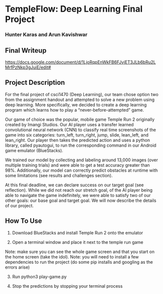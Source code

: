 # TempleFlow: Deep Learning Final Project
### Hunter Karas and Arun Kavishwar

## Final Writeup
https://docs.google.com/document/d/1LjoRqpEnWkFB6FJvjET3JLb6bRu2LMrfPzNkp3gJuiE/edit#

## Project Description
For the final project of csci1470 (Deep Learning), our team chose option two from the assignment handout and attempted to solve a new problem using deep learning. More specifically, we decided to create a deep learning program which learns how to play a “never-before-attempted” game. 

Our game of choice was the popular, mobile game Temple Run 2 originally created by Imangi Studios. Our AI player uses a transfer learned convolutional neural network (CNN) to classify real time screenshots of the game into six categories: turn_left, turn_right, jump, slide, lean_left, and lean_right. Our player then takes the predicted action and uses a python library, called pyautogui, to run the corresponding command in our Android game emulator (BlueStacks).

We trained our model by collecting and labeling around 13,000 images (over multiple training trials) and were able to get a test accuracy greater than 98%. Additionally, our model can correctly predict obstacles at runtime with some limitations (see results and challenges section).

At this final deadline, we can declare success on our target goal (see reflection). While we did not reach our stretch goal, of the AI player being able to navigate the game indefinitely, we were able to satisfy two of our other goals: our base goal and target goal. We will now describe the details of our project.

## How To Use
1. Download BlueStacks and install Temple Run 2 onto the emulator

2. Open a terminal window and place it next to the temple run game

Note: make sure you can see the whole game screen and that you start on the home screen (take the idol).
Note: you will need to install a few dependencies to run the project (do some pip installs and googling as the errors arise)

3. Run python3 play-game.py

4. Stop the predictions by stopping your terminal process
